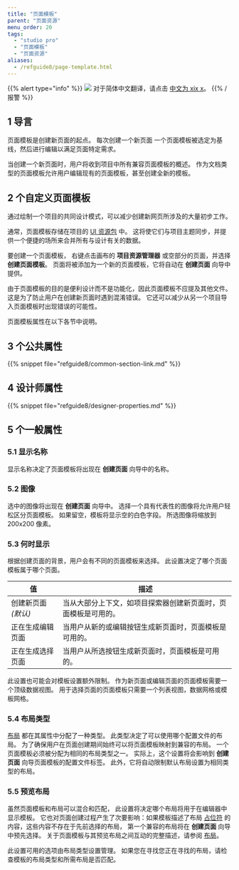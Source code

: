 ```yaml
---
title: "页面模板"
parent: "页面资源"
menu_order: 20
tags:
  - "studio pro"
  - "页面模板"
  - "页面资源"
aliases:
  - /refguide8/page-template.html
---
```


{{% alert type="info" %}}
<img src="attachments/chinese-translation/china.png" style="display: inline-block; margin: 0" /> 对于简体中文翻译，请点击 [中文为 xix x](https://cdn.mendix.tencent-cloud.com/documentation/refguide8/page-templates.pdf)。
{{% /报警 %}}

## 1 导言

页面模板是创建新页面的起点。 每次创建一个新页面 一个页面模板被选定为基线，然后进行编辑以满足页面特定需求。

当创建一个新页面时，用户将收到项目中所有兼容页面模板的概述。 作为文档类型的页面模板允许用户编辑现有的页面模板，甚至创建全新的模板。

## 2 个自定义页面模板

通过绘制一个项目的共同设计模式，可以减少创建新网页所涉及的大量初步工作。

通常，页面模板存储在项目的 [UI 资源包](ui-resources-package) 中。 这将使它们与项目主题同步，并提供一个便捷的场所来合并所有与设计有关的数据。

要创建一个页面模板， 右键点击画布的 **项目资源管理器** 或空部分的页面，并选择 **创建页面模板**。 页面将被添加为一个新的页面模板，它将自动在 **创建页面** 向导中提供。

由于页面模板的目的是便利设计而不是功能化，因此页面模板不应提及其他文件。 这是为了防止用户在创建新页面时遇到混淆错误。 它还可以减少从另一个项目导入页面模板时出现错误的可能性。

页面模板属性在以下各节中说明。

## 3 个公共属性

{{% snippet file="refguide8/common-section-link.md" %}}

## 4 设计师属性

{{% snippet file="refguide8/designer-properties.md" %}}

## 5 个一般属性

### 5.1 显示名称

显示名称决定了页面模板将出现在 **创建页面** 向导中的名称。

### 5.2 图像

选中的图像将出现在 **创建页面** 向导中。 选择一个具有代表性的图像将允许用户轻松区分页面模板。 如果留空，模板将显示空的白色字段。 所选图像将缩放到 200x200 像素。

### 5.3 何时显示

根据创建页面的背景，用户会有不同的页面模板来选择。 此设置决定了哪个页面模板属于哪个页面。

| 值            | 描述                              |
| ------------ | ------------------------------- |
| 创建新页面 *(默认)* | 当从大部分上下文，如项目探索器创建新页面时，页面模板是可用的。 |
| 正在生成编辑页面     | 当用户从新的或编辑按钮生成新页面时，页面模板是可用的。     |
| 正在生成选择页面     | 当用户从所选按钮生成新页面时，页面模板是可用的。        |

此设置也可能会对模板设置额外限制。 作为新页面或编辑页面的页面模板需要一个顶级数据视图。 用于选择页面的页面模板只需要一个列表视图，数据网格或模板网格。

### 5.4 布局类型

[布局](layout) 都在其属性中分配了一种类型。 此类型决定了可以使用哪个配置文件的布局。 为了确保用户在页面创建期间始终可以将页面模板映射到兼容的布局。 一个页面模板必须被分配为相同的布局类型之一。 实际上，这个设置将会影响到 **创建页面** 向导页面模板的配置文件标签。 此外，它将自动限制默认布局设置为相同类型的布局。

### 5.5 预览布局

虽然页面模板和布局可以混合和匹配， 此设置将决定哪个布局将用于在编辑器中显示模板。 它也对页面创建过程产生了次要影响：如果模板描述了布局 [占位符](placeholder) 的内容，这些内容不存在于先前选择的布局， 第一个兼容的布局将在 **创建页面** 向导中预先选择。 关于页面模板与其预览布局之间互动的完整描述，请参阅 [布局](layout)。

此设置可用的选项由布局类型设置管理。 如果您在寻找您正在寻找的布局，请检查模板的布局类型和所需布局是否匹配。
